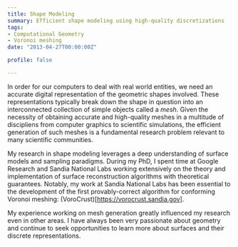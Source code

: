 ```yaml
---
title: Shape Modeling
summary: Efficient shape modeling using high-quality discretizations
tags:
- Computational Geometry
- Voronoi meshing
date: "2013-04-27T00:00:00Z"

profile: false

---
```


In order for our computers to deal with real world entities, we need an accurate digital representation of the geometric shapes involved. These representations typically break down the shape in question into an interconnected collection of simple objects called a *mesh*. Given the necessity of obtaining accurate and high-quality meshes in a multitude of discipliens from computer graphics to scientific simulations, the efficient generation of such meshes is a fundamental research problem relevant to many scientific communities.

My research in shape modeling leverages a deep understanding of surface models and sampling paradigms. During my PhD, I spent time at Google Research and Sandia National Labs working extensively on the theory and implementation of surface reconstruction algorithms with theoretical guarantees. Notably, my work at Sandia National Labs has been essential to the development of the first provably-correct algorithm for conforming Voronoi meshing: (VoroCrust)[https://vorocrust.sandia.gov].

My experience working on mesh generation greatly influenced my research even in other areas. I have always been very passionate about geometry and continue to seek opportunities to learn more about surfaces and their discrete representations.